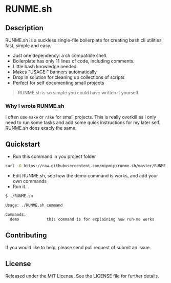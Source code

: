 # RUNME.sh

## Description

RUNME.sh is a suckless single-file boilerplate for creating bash cli utilities fast, simple and easy.

- Just one dependency: a sh compatible shell.
- Boilerplate has only 11 lines of code, including comments.
- Little bash knowledge needed
- Makes "USAGE:" banners automatically
- Drop in solution for cleaning up collections of scripts
- Perfect for self documenting small projects

> RUNME.sh is so simple you could have written it yourself.

### Why I wrote RUNME.sh

I often use `make` or `rake` for small projects. This is really overkill as I only
need to run some tasks and add some quick instructions for my later self.
RUNME.sh does exacly the same.

## Quickstart

* Run this command in you project folder

```bash
curl -O https://raw.githubusercontent.com/mipmip/runme.sh/master/RUNME.sh && chmod +x RUNME.sh
```

* Edit RUNME.sh, see how the demo command is works, and add your own commands
* Run it...

```bash
$ ./RUNME.sh

Usage: ./RUNME.sh command

Commands:
  demo            this command is for explaining how run-me works
```

## Contributing

If you would like to help, please send pull request of submit an issue.

## License

Released under the MIT License. See the LICENSE file for further details.
